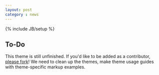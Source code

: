 ```yaml
---
layout: post
category : news
---
```

{% include JB/setup %}
## To-Do ## 

This theme is still unfinished. If you'd like to be added as a contributor, [please fork](http://github.com/plusjade/jekyll-bootstrap)!
We need to clean up the themes, make theme usage guides with theme-specific markup examples.

